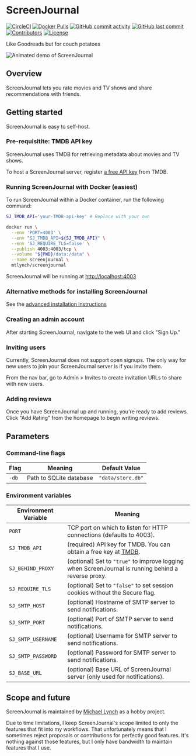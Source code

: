 # ScreenJournal

[![CircleCI](https://circleci.com/gh/mtlynch/screenjournal.svg?style=svg)](https://circleci.com/gh/mtlynch/screenjournal)
[![Docker Pulls](https://img.shields.io/docker/pulls/mtlynch/screenjournal.svg?maxAge=604800)](https://hub.docker.com/r/mtlynch/screenjournal/)
[![GitHub commit activity](https://img.shields.io/github/commit-activity/m/mtlynch/screenjournal)](https://github.com/mtlynch/screenjournal/commits/master)
[![GitHub last commit](https://img.shields.io/github/last-commit/mtlynch/screenjournal)](https://github.com/mtlynch/screenjournal/commits/master)
[![Contributors](https://img.shields.io/github/contributors/mtlynch/screenjournal)](https://github.com/mtlynch/screenjournal/graphs/contributors)
[![License](http://img.shields.io/:license-agpl-blue.svg?style=flat-square)](LICENSE)

Like Goodreads but for couch potatoes

![Animated demo of ScreenJournal](screenjournal-demo.webp)

## Overview

ScreenJournal lets you rate movies and TV shows and share recommendations with friends.

## Getting started

ScreenJournal is easy to self-host.

### Pre-requisitite: TMDB API key

ScreenJournal uses TMDB for retrieving metadata about movies and TV shows.

To host a ScreenJournal server, register [a free API key](https://www.themoviedb.org/documentation/api) from TMDB.

### Running ScreenJournal with Docker (easiest)

To run ScreenJournal within a Docker container, run the following command:

```bash
SJ_TMDB_API='your-TMDB-api-key' # Replace with your own

docker run \
  --env 'PORT=4003' \
  --env "SJ_TMDB_API=${SJ_TMDB_API}" \
  --env 'SJ_REQUIRE_TLS=false' \
  --publish 4003:4003/tcp \
  --volume "${PWD}/data:/data" \
  --name screenjournal \
  mtlynch/screenjournal
```

ScreenJournal will be running at <http://localhost:4003>

### Alternative methods for installing ScreenJournal

See the [advanced installation instructions](docs/advanced-installation.md)

### Creating an admin account

After starting ScreenJournal, navigate to the web UI and click "Sign Up."

### Inviting users

Currently, ScreenJournal does not support open signups. The only way for new users to join your ScreenJournal server is if you invite them.

From the nav bar, go to Admin > Invites to create invitation URLs to share with new users.

### Adding reviews

Once you have ScreenJournal up and running, you're ready to add reviews. Click "Add Rating" from the homepage to begin writing reviews.

## Parameters

### Command-line flags

| Flag  | Meaning                 | Default Value     |
| ----- | ----------------------- | ----------------- |
| `-db` | Path to SQLite database | `"data/store.db"` |

### Environment variables

| Environment Variable | Meaning                                                                                                         |
| -------------------- | --------------------------------------------------------------------------------------------------------------- |
| `PORT`               | TCP port on which to listen for HTTP connections (defaults to 4003).                                            |
| `SJ_TMDB_API`        | (required) API key for TMDB. You can obtain a free key at [TMDB](https://www.themoviedb.org/documentation/api). |
| `SJ_BEHIND_PROXY`    | (optional) Set to `"true"` to improve logging when ScreenJournal is running behind a reverse proxy.             |
| `SJ_REQUIRE_TLS`     | (optional) Set to `"false"` to set session cookies without the Secure flag.                                     |
| `SJ_SMTP_HOST`       | (optional) Hostname of SMTP server to send notifications.                                                       |
| `SJ_SMTP_PORT`       | (optional) Port of SMTP server to send notifications.                                                           |
| `SJ_SMTP_USERNAME`   | (optional) Username for SMTP server to send notifications.                                                      |
| `SJ_SMTP_PASSWORD`   | (optional) Password for SMTP server to send notifications.                                                      |
| `SJ_BASE_URL`        | (optional) Base URL of ScreenJournal server (only used for notifications).                                      |

## Scope and future

ScreenJournal is maintained by [Michael Lynch](https://mtlynch.io) as a hobby project.

Due to time limitations, I keep ScreenJournal's scope limited to only the features that fit into my workflows. That unfortunately means that I sometimes reject proposals or contributions for perfectly good features. It's nothing against those features, but I only have bandwidth to maintain features that I use.
